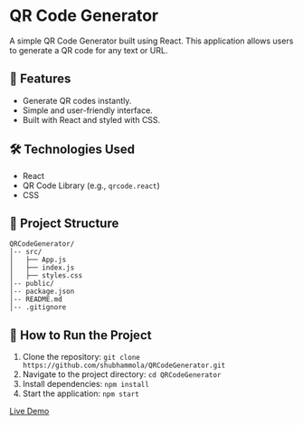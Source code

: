 # QR Code Generator

A simple QR Code Generator built using React. This application allows users to generate a QR code for any text or URL.

## 🚀 Features
- Generate QR codes instantly.
- Simple and user-friendly interface.
- Built with React and styled with CSS.

## 🛠️ Technologies Used
- React
- QR Code Library (e.g., `qrcode.react`)
- CSS

## 📂 Project Structure
```
QRCodeGenerator/
│-- src/
│   ├── App.js
│   ├── index.js
│   ├── styles.css
│-- public/
│-- package.json
│-- README.md
│-- .gitignore
```

## 📌 How to Run the Project
1. Clone the repository: `git clone https://github.com/shubhammola/QRCodeGenerator.git`
2. Navigate to the project directory: `cd QRCodeGenerator`
3. Install dependencies: `npm install`
4. Start the application: `npm start`


[Live Demo](https://shubhqrcode.netlify.app)
